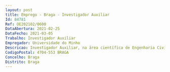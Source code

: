 ```yaml
--- 
layout: post
title: Emprego - Braga - Investigador Auxiliar
Id: 84781
Ref: OE202102/0600
DataAbertura: 2021-02-25
DataFecho: 2021-03-05
Trabalho: Investigador Auxiliar
Empregador: Universidade do Minho
Descricao: Investigador Auxiliar, na área científica de Engenharia Civil
CodigoPostal: 4704-553 BRAGA
Concelho: Braga
Distrito: Braga
--- 
```

